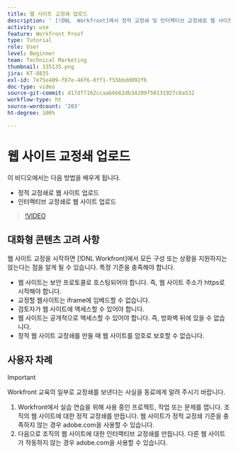 ```yaml
---
title: 웹 사이트 교정쇄 업로드
description: ' [!DNL  Workfront]에서 정적 교정쇄 및 인터랙티브 교정쇄로 웹 사이트를 업로드하는 방법을 알아봅니다.'
activity: use
feature: Workfront Proof
type: Tutorial
role: User
level: Beginner
team: Technical Marketing
thumbnail: 335135.png
jira: KT-8835
exl-id: 7e75e409-f87e-46f6-8ff1-f55bbdd892f6
doc-type: video
source-git-commit: d17df7162ccaab6b62db34209f50131927c0a532
workflow-type: ht
source-wordcount: '203'
ht-degree: 100%

---
```


# 웹 사이트 교정쇄 업로드

이 비디오에서는 다음 방법을 배우게 됩니다.

* 정적 교정쇄로 웹 사이트 업로드
* 인터랙티브 교정쇄로 웹 사이트 업로드

>[!VIDEO](https://video.tv.adobe.com/v/335135/?quality=12&learn=on&enablevpops)


## 대화형 콘텐츠 고려 사항

웹 사이트 교정을 시작하면 [!DNL Workfront]에서 모든 구성 또는 상황을 지원하지는 않는다는 점을 알게 될 수 있습니다. 특정 기준을 충족해야 합니다.

* 웹 사이트는 보안 프로토콜로 호스팅되어야 합니다. 즉, 웹 사이트 주소가 https로 시작해야 합니다.
* 교정할 웹사이트는 iframe에 임베드할 수 없습니다.
* 검토자가 웹 사이트에 액세스할 수 있어야 합니다.
* 웹 사이트는 공개적으로 액세스할 수 있어야 합니다. 즉, 방화벽 뒤에 있을 수 없습니다.
* 정적 웹 사이트 교정쇄를 만들 때 웹 사이트를 암호로 보호할 수 없습니다.

## 사용자 차례

>[!IMPORTANT]
>
>Workfront 교육의 일부로 교정쇄를 보낸다는 사실을 동료에게 알려 주시기 바랍니다.

1. Workfront에서 실습 연습을 위해 사용 중인 프로젝트, 작업 또는 문제를 엽니다. 조직의 웹 사이트에 대한 정적 교정쇄를 만듭니다. 웹 사이트가 정적 교정쇄 기준을 충족하지 않는 경우 adobe.com을 사용할 수 있습니다.
1. 다음으로 조직의 웹 사이트에 대한 인터랙티브 교정쇄를 만듭니다. 다른 웹 사이트가 작동하지 않는 경우 adobe.com을 사용할 수 있습니다.

<!-- 
Learn more about these considerations in the articles Generate a static proof for a website or other web content and Generate an interactive proof for a website or other web content. 
-->

<!--
### Learn more
[!DNL Workfront] also supports interactive proofing of files generated from a ZIP file. Learn how to prepare the ZIP file for uploading in the article Interactive content proofs.

* Generate a static proof for a website or other web content
* Generate an interactive proof for a website or other web content
* Generate a proof for interactive content in a ZIP file
* Understand the desktop proofing viewer
* Install the desktop proofing viewer
-->
